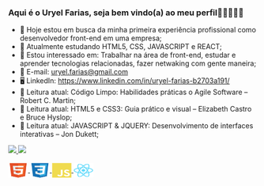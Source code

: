 ### Aqui é o Uryel Farias, seja bem vindo(a) ao meu perfil👋🏻👨🏻‍💻




- 🔭 Hoje estou em busca da minha primeira experiência profissional como desenvolvedor front-end em uma empresa; 
- 🌱 Atualmente estudando HTML5, CSS, JAVASCRIPT e REACT;
- 💬 Estou interessado em: Trabalhar na área de front-end, estudar e aprender tecnologias relacionadas, fazer netwaking com gente maneira;  
- 📧 E-mail: uryel.farias@gmail.com 
- ️🖥 LinkedIn: https://www.linkedin.com/in/uryel-farias-b2703a191/
- 📖 Leitura atual: Código Limpo: Habilidades práticas o Agile Software – Robert C. Martin;
- 📖 Leitura atual: HTML5 e CSS3: Guia prático e visual – Elizabeth Castro e Bruce Hyslop;
- 📖 Leitura atual: JAVASCRIPT & JQUERY: Desenvolvimento de interfaces interativas – Jon Dukett; 

<a href="https://github.com/uryel-farias">
  <img height="180em" src="https://github-readme-stats.vercel.app/api?username=uryel-farias&show_icons=true&theme=dracula&include_all_commits=true&count_private=true"/>
  <img height="180em" src="https://github-readme-stats.vercel.app/api/top-langs/?username=uryel-farias&layout=compact&langs_count=7&theme=dracula"/>

 </div>
<div style="display: inline_block"><br>
  <img align="center" alt="Rafa-HTML" height="30" width="40" src="https://raw.githubusercontent.com/devicons/devicon/master/icons/html5/html5-original.svg">
  <img align="center" alt="Rafa-CSS" height="30" width="40" src="https://raw.githubusercontent.com/devicons/devicon/master/icons/css3/css3-original.svg">
  <img align="center" alt="Rafa-Js" height="30" width="40" src="https://raw.githubusercontent.com/devicons/devicon/master/icons/javascript/javascript-plain.svg">
  <img align="center" alt="Rafa-React" height="30" width="40" src="https://raw.githubusercontent.com/devicons/devicon/master/icons/react/react-original.svg">
   
</div>

